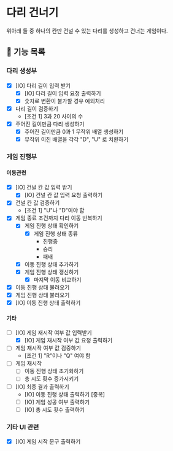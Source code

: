 다리 건너기
===
위아래 둘 중 하나의 칸만 건널 수 있는 다리를 생성하고 건너는 게임이다.

## 🚀 기능 목록

### 다리 생성부
- [X] [IO] 다리 길이 입력 받기
  - [X] [IO] 다리 길이 입력 요청 출력하기
  - [X] 숫자로 변환이 불가할 경우 예외처리
- [X] 다리 길이 검증하기
  - [조건 1] 3과 20 사이의 수
- [X] 주어진 길이만큼 다리 생성하기
  - [X] 주어진 길이만큼 0과 1 무작위 배열 생성하기
  - [X] 무작위 이진 배열을 각각 "D", "U" 로 치환하기

### 게임 진행부
#### 이동관련
- [X] [IO] 건널 칸 값 입력 받기
  - [X] [IO] 건널 칸 값 입력 요청 출력하기
- [X] 건널 칸 값 검증하기
  - [조건 1] "U"나 "D"여야 함
- [X] 게임 종료 조건까지 다리 이동 반복하기
  - [X] 게임 진행 상태 확인하기
    - [X] 게임 진행 상태 종류
      - 진행중
      - 승리
      - 패배
  - [X] 이동 진행 상태 추가하기
  - [X] 게임 진행 상태 갱신하기
    - [X] 마지막 이동 비교하기
- [X] 이동 진행 상태 불러오기
- [X] 게임 진행 상태 불러오기
- [X] [IO] 이동 진행 상태 출력하기
#### 기타
- [ ] [IO] 게임 재시작 여부 값 입력받기
  - [X] [IO] 게임 재시작 여부 값 요청 출력하기
- [ ] 게임 재시작 여부 값 검증하기
  - [조건 1] "R"이나 "Q" 여야 함
- [ ] 게임 재시작
  - [ ] 이동 진행 상태 초기화하기
  - [ ] 총 시도 횟수 증가시키기
- [ ] [IO] 최종 결과 출력하기
  - [IO] 이동 진행 상태 출력하기 [중복]
  - [ ] [IO] 게임 성공 여부 출력하기
  - [ ] [IO] 총 시도 횟수 출력하기

### 기타 UI 관련
- [X] [IO] 게임 시작 문구 출력하기
